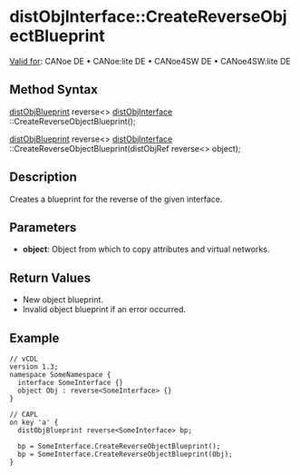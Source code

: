 # distObjInterface::CreateReverseObjectBlueprint

[Valid for](../../../Shared/FeatureAvailability.md):  CANoe DE • CANoe:lite DE • CANoe4SW DE • CANoe4SW:lite DE

## Method Syntax

[distObjBlueprint](../Objects/CAPLfunctiondistObjBlueprint.md) reverse<<Interface>> [distObjInterface](../Objects/CAPLfunctiondistObjInterface.md) <Interface>::CreateReverseObjectBlueprint();

[distObjBlueprint](../Objects/CAPLfunctiondistObjBlueprint.md) reverse<<Interface>> [distObjInterface](../Objects/CAPLfunctiondistObjInterface.md) <Interface>::CreateReverseObjectBlueprint(distObjRef reverse<<Interface>> object);

## Description

Creates a blueprint for the reverse of the given interface.

## Parameters

- **object**: Object from which to copy attributes and virtual networks.

## Return Values

- New object blueprint.
- Invalid object blueprint if an error occurred.

## Example

```plaintext
// vCDL
version 1.3;
namespace SomeNamespace {
  interface SomeInterface {}
  object Obj : reverse<SomeInterface> {}
}

// CAPL
on key 'a' {
  distObjBlueprint reverse<SomeInterface> bp;

  bp = SomeInterface.CreateReverseObjectBlueprint();
  bp = SomeInterface.CreateReverseObjectBlueprint(Obj);
}
```
